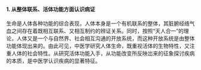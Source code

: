 #### 1. 从整体联系、活体功能方面认识病证

生命是人体各种功能的综合表现，人体本身是一个有机联系的整体，其脏腑经络气血之间存在着既相互联系、又相互制约的辨证关系。同时，按照“天人合一”的理论，人体又是一个与自然界、社会相互沟通的开放系统，而这种开放系统是由整体功能体现出来的。由此可见，中医学研究人体生命，既重视活体的生物特性，又注重人体的社会特性。从研究活体功能入手，从功能改变所反映岀来的征象探讨疾病的本质，是中医学认识疾病的显著特征。

